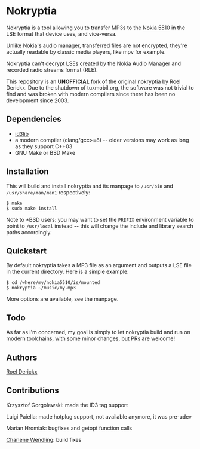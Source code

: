 # Nokryptia

Nokryptia is a tool allowing you to transfer MP3s to the [Nokia
5510](https://en.wikipedia.org/wiki/Nokia_5510) in the LSE format that device
uses, and vice-versa.

Unlike Nokia's audio manager, transferred files are not encrypted, they're
actually readable by classic media players, like mpv for example.

Nokryptia can't decrypt LSEs created by the Nokia Audio Manager and recorded
radio streams format (RLE).

This repository is an **UNOFFICIAL** fork of the original nokryptia by Roel
Derickx. Due to the shutdown of tuxmobil.org, the software was not trivial to
find and was broken with modern compilers since there has been no development
since 2003.

## Dependencies

- [id3lib](http://id3lib.sourceforge.net)
- a modern compiler (clang/gcc>=8) -- older versions may work as long as they
  support C++03
- GNU Make or BSD Make

## Installation

This will build and install nokryptia and its manpage to `/usr/bin`
and `/usr/share/man/man1` respectively:

    $ make
    $ sudo make install

Note to \*BSD users: you may want to set the `PREFIX` environment variable to
point to `/usr/local` instead -- this will change the include and library
search paths accordingly.

## Quickstart

By default nokryptia takes a MP3 file as an argument and outputs a LSE file in
the current directory. Here is a simple example:

    $ cd /where/my/nokia5510/is/mounted
    $ nokryptia ~/music/my.mp3

More options are available, see the manpage.

## Todo

As far as i'm concerned, my goal is simply to let nokryptia build and
run on modern toolchains, with some minor changes, but PRs are welcome!

## Authors

[Roel Derickx](https://github.com/roelderickx)

## Contributions

Krzysztof Gorgolewski: made the ID3 tag support

Luigi Paiella: made hotplug support, not available anymore, it was pre-udev

Marian Hromiak: bugfixes and getopt function calls

[Charlene Wendling](https://github.com/julianaito): build fixes

